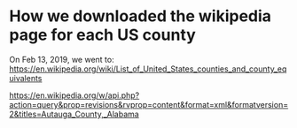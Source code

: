 # How we downloaded the wikipedia page for each US county

On Feb 13, 2019, we went to:
https://en.wikipedia.org/wiki/List_of_United_States_counties_and_county_equivalents
 


https://en.wikipedia.org/w/api.php?action=query&prop=revisions&rvprop=content&format=xml&formatversion=2&titles=Autauga_County,_Alabama
